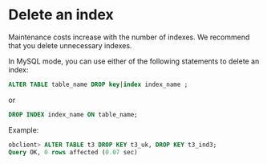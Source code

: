 Delete an index 
====================================

Maintenance costs increase with the number of indexes. We recommend that you delete unnecessary indexes. 

In MySQL mode, you can use either of the following statements to delete an index:

```sql
ALTER TABLE table_name DROP key|index index_name ;
```



or

```sql
DROP INDEX index_name ON table_name;
```



Example:

```sql
obclient> ALTER TABLE t3 DROP KEY t3_uk, DROP KEY t3_ind3;
Query OK, 0 rows affected (0.07 sec)
```



